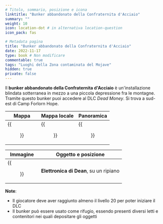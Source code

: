 ```yaml
---
# Titolo, sommario, posizione e icona
linktitle: "Bunker abbandonato della Confraternita d'Acciaio"
summary: ""
weight: 10
icon: location-dot # in alternativa location-question
icon_pack: fas

# Metadata pagina
title: "Bunker abbandonato della Confraternita d'Acciaio"
date: 2022-11-17
type: book # Non modificare
commentable: true
tags: "Luoghi della Zona contaminata del Mojave"
hidden: true
private: false
---
```



<div class="fnv">

Il **bunker abbandonato della Confraternita d'Acciaio** è un'installazione blindata  sotterranea in mezzo a una piccola depressione fra le montagne. Tramite questo bunker puoi accedere al DLC _Dead Money_. Si trova a sud-est di Camp Forlorn Hope.

| Mappa | Mappa locale | Panoramica |
| ----- | ------------ | ---------- |
| {{<figure src="fnv/Abandoned_BoS_Bunker_loc.webp">}}      |  {{<figure src="fnv/Abandoned_BoS_bunker_local_map.webp">}}            |    {{<figure src="fnv/Abandoned_Brotherhood_of_Steel_bunker.webp">}}        | 

| Immagine | Oggetto e posizione |
| -------- | ------------------- |
|  {{<figure src="fnv/Dean's_Electronics_Abandoned_BoS_bunker.webp">}}        |**Elettronica di Dean**, su un ripiano                     |

**Note**:
- Il giocatore deve aver raggiunto almeno il livello 20 per poter iniziare il DLC
- Il bunker può essere usato come rifugio, essendo presenti diversi letti e contenitori nei quali depositare gli oggetti

</div>
